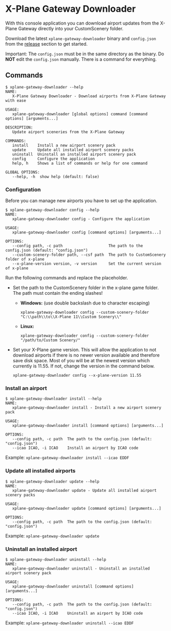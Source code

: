 # X-Plane Gateway Downloader

With this console application you can download airport updates from the X-Plane Gateway directly into your CustomScenery folder.

Download the latest ``xplane-gateway-downloader`` binary and ``config.json`` from the [release](https://github.com/xEtarusx/xplane-gateway-downloader/releases) section to get started. 

Important: The ``config.json`` must be in the same directory as the binary. Do **NOT** edit the ``config.json`` manually. There is a command for everything. 

## Commands
```
$ xplane-gateway-downloader --help
NAME:
   X-Plane Gateway Downloader - Download airports from X-Plane Gateway with ease

USAGE:
   xplane-gateway-downloader [global options] command [command options] [arguments...]

DESCRIPTION:
   Update airport sceneries from the X-Plane Gateway

COMMANDS:
   install    Install a new airport scenery pack
   update     Update all installed airport scenery packs
   uninstall  Uninstall an installed airport scenery pack
   config     Configure the application
   help, h    Shows a list of commands or help for one command

GLOBAL OPTIONS:
   --help, -h  show help (default: false)
```

### Configuration

Before you can manage new airports you have to set up the application.

```
$ xplane-gateway-downloader config --help
NAME:
   xplane-gateway-downloader config - Configure the application

USAGE:
   xplane-gateway-downloader config [command options] [arguments...]

OPTIONS:
   --config path, -c path                    The path to the config.json (default: "config.json")
   --custom-scenery-folder path, --csf path  The path to CustomScenery folder of x-plane
   --x-plane-version version, -v version     Set the current version of x-plane
```

Run the following commands and replace the placeholder.

- Set the path to the CustomScenery folder in the x-plane game folder. The path must contain the ending slashes!
  - **Windows:** (use double backslash due to character escaping)
    ```
    xplane-gateway-downloader config --custom-scenery-folder "C:\\path\\to\\X-Plane 11\\Custom Scenery\\"
    ```
  - **Linux:**
    ```
    xplane-gateway-downloader config --custom-scenery-folder "/path/to/Custom Scenery/"
    ```

- Set your X-Plane game version. This will allow the application to not download airports if there is no newer version available and therefore save disk space.
    Most of you will be at the newest version which currently is 11.55. If not, change the version in the command below.
    ```
    xplane-gateway-downloader config --x-plane-version 11.55
    ```

### Install an airport

```
$ xplane-gateway-downloader install --help
NAME:
   xplane-gateway-downloader install - Install a new airport scenery pack

USAGE:
   xplane-gateway-downloader install [command options] [arguments...]

OPTIONS:
   --config path, -c path  The path to the config.json (default: "config.json")
   --icao ICAO, -i ICAO    Install an airport by ICAO code
```

Example: ``xplane-gateway-downloader install --icao EDDF``

### Update all installed airports

```
$ xplane-gateway-downloader update --help
NAME:
   xplane-gateway-downloader update - Update all installed airport scenery packs

USAGE:
   xplane-gateway-downloader update [command options] [arguments...]

OPTIONS:
   --config path, -c path  The path to the config.json (default: "config.json")
```

Example: ``xplane-gateway-downloader update``

### Uninstall an installed airport

```
$ xplane-gateway-downloader uninstall --help
NAME:
   xplane-gateway-downloader uninstall - Uninstall an installed airport scenery pack

USAGE:
   xplane-gateway-downloader uninstall [command options] [arguments...]

OPTIONS:
   --config path, -c path  The path to the config.json (default: "config.json")
   --icao ICAO, -i ICAO    Uninstall an airport by ICAO code
```

Example: ``xplane-gateway-downloader uninstall --icao EDDF``